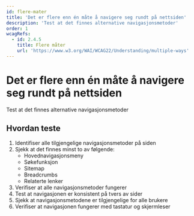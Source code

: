 ```yaml
---
id: flere-mater
title: 'Det er flere enn én måte å navigere seg rundt på nettsiden'
description: 'Test at det finnes alternative navigasjonsmetoder'
order: 1
wcagRefs:
  - id: 2.4.5
    title: Flere måter
    url: 'https://www.w3.org/WAI/WCAG22/Understanding/multiple-ways'
---
```


# Det er flere enn én måte å navigere seg rundt på nettsiden

Test at det finnes alternative navigasjonsmetoder

## Hvordan teste

1. Identifiser alle tilgjengelige navigasjonsmetoder på siden
2. Sjekk at det finnes minst to av følgende:
   - Hovednavigasjonsmeny
   - Søkefunksjon
   - Sitemap
   - Breadcrumbs
   - Relaterte lenker
3. Verifiser at alle navigasjonsmetoder fungerer
4. Test at navigasjonen er konsistent på tvers av sider
5. Sjekk at navigasjonsmetodene er tilgjengelige for alle brukere
6. Verifiser at navigasjonen fungerer med tastatur og skjermleser

